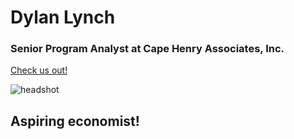 # **Dylan Lynch**
### Senior Program Analyst at Cape Henry Associates, Inc. 
[Check us out!](https://cape-henry.com/)

![headshot](https://user-images.githubusercontent.com/98568281/155867595-7ccf1907-2821-4db6-9339-286d9a660dda.jpg)    
## Aspiring economist! <br clear="left"/>
